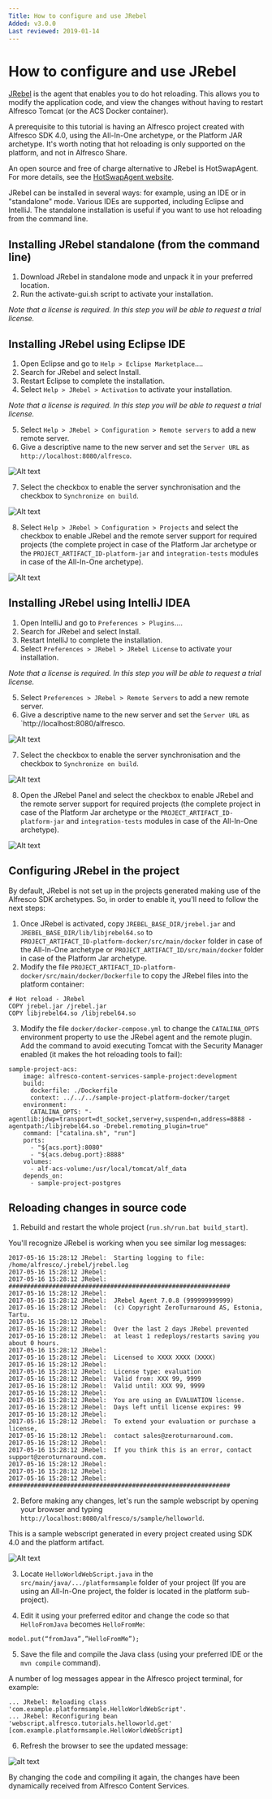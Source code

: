 ```yaml
---
Title: How to configure and use JRebel
Added: v3.0.0
Last reviewed: 2019-01-14
---
```

# How to configure and use JRebel

[JRebel](https://zeroturnaround.com/software/jrebel/) is the agent that enables you to do hot reloading. This allows you to modify the application code, 
and view the changes without having to restart Alfresco Tomcat (or the ACS Docker container).

A prerequisite to this tutorial is having an Alfresco project created with Alfresco SDK 4.0, using the All-In-One archetype, or the Platform JAR archetype. 
It's worth noting that hot reloading is only supported on the platform, and not in Alfresco Share.

An open source and free of charge alternative to JRebel is HotSwapAgent. For more details, see the [HotSwapAgent website](http://hotswapagent.org/index.html).

JRebel can be installed in several ways: for example, using an IDE or in "standalone" mode. Various IDEs are supported, including Eclipse and IntelliJ. The 
standalone installation is useful if you want to use hot reloading from the command line.

## Installing JRebel standalone (from the command line)

1. Download JRebel in standalone mode and unpack it in your preferred location.
2. Run the activate-gui.sh script to activate your installation.

_Note that a license is required. In this step you will be able to request a trial license._

## Installing JRebel using Eclipse IDE

1. Open Eclipse and go to `Help > Eclipse Marketplace`….
2. Search for JRebel and select Install.
3. Restart Eclipse to complete the installation.
4. Select `Help > JRebel > Activation` to activate your installation.

_Note that a license is required. In this step you will be able to request a trial license._

5. Select `Help > JRebel > Configuration > Remote servers` to add a new remote server.
6. Give a descriptive name to the new server and set the `Server URL` as `http://localhost:8080/alfresco`.

![Alt text](../../docassets/images/sdk-jrebel-eclipse-server.png "Eclipse JRebel remote server configuration")

7. Select the checkbox to enable the server synchronisation and the checkbox to `Synchronize on build`.

![Alt text](../../docassets/images/sdk-jrebel-eclipse-servers.png "Eclipse JRebel remote servers synchronization")

8. Select `Help > JRebel > Configuration > Projects` and select the checkbox to enable JRebel and the remote server support for required projects (the complete 
project in case of the Platform Jar archetype or the `PROJECT_ARTIFACT_ID-platform-jar` and `integration-tests` modules in case of the All-In-One archetype).

![Alt text](../../docassets/images/sdk-jrebel-eclipse-projects.png "Eclipse JRebel projects configuration")

## Installing JRebel using IntelliJ IDEA

1. Open IntelliJ and go to `Preferences > Plugins`….
2. Search for JRebel and select Install.
3. Restart IntelliJ to complete the installation.
4. Select `Preferences > JRebel > JRebel License` to activate your installation.

_Note that a license is required. In this step you will be able to request a trial license._

5. Select `Preferences > JRebel > Remote Servers` to add a new remote server.
6. Give a descriptive name to the new server and set the `Server URL` as `http://localhost:8080/alfresco.

![Alt text](../../docassets/images/sdk-jrebel-intellij-server.png "Eclipse JRebel remote server configuration")

7. Select the checkbox to enable the server synchronisation and the checkbox to `Synchronize on build`.

![Alt text](../../docassets/images/sdk-jrebel-intellij-servers.png "Eclipse JRebel remote server configuration")

8. Open the JRebel Panel and select the checkbox to enable JRebel and the remote server support for required projects (the complete project in case of the 
Platform Jar archetype or the `PROJECT_ARTIFACT_ID-platform-jar` and `integration-tests` modules in case of the All-In-One archetype).

![Alt text](../../docassets/images/sdk-jrebel-intellij-projects.png "Eclipse JRebel projects configuration")

## Configuring JRebel in the project

By default, JRebel is not set up in the projects generated making use of the Alfresco SDK archetypes. So, in order to enable it, you'll need to follow the next 
steps:

1. Once JRebel is activated, copy `JREBEL_BASE_DIR/jrebel.jar` and `JREBEL_BASE_DIR/lib/libjrebel64.so` to  
`PROJECT_ARTIFACT_ID-platform-docker/src/main/docker` folder in case of the All-In-One archetype or `PROJECT_ARTIFACT_ID/src/main/docker` folder in case of the
Platform Jar archetype.
2. Modify the file `PROJECT_ARTIFACT_ID-platform-docker/src/main/docker/Dockerfile` to copy the JRebel files into the platform container:
```
# Hot reload - JRebel
COPY jrebel.jar /jrebel.jar
COPY libjrebel64.so /libjrebel64.so
```
3. Modify the file `docker/docker-compose.yml` to change the `CATALINA_OPTS` environment property to use the JRebel agent and the remote plugin. Add the 
command to avoid executing Tomcat with the Security Manager enabled (it makes the hot reloading tools to fail):
```
sample-project-acs:
    image: alfresco-content-services-sample-project:development
    build:
      dockerfile: ./Dockerfile
      context: ../../../sample-project-platform-docker/target
    environment:
      CATALINA_OPTS: "-agentlib:jdwp=transport=dt_socket,server=y,suspend=n,address=8888 -agentpath:/libjrebel64.so -Drebel.remoting_plugin=true"
    command: ["catalina.sh", "run"]
    ports:
      - "${acs.port}:8080"
      - "${acs.debug.port}:8888"
    volumes:
      - alf-acs-volume:/usr/local/tomcat/alf_data
    depends_on:
      - sample-project-postgres
```

## Reloading changes in source code

1. Rebuild and restart the whole project (`run.sh/run.bat build_start`).

You'll recognize JRebel is working when you see similar log messages:

```
2017-05-16 15:28:12 JRebel:  Starting logging to file: /home/alfresco/.jrebel/jrebel.log
2017-05-16 15:28:12 JRebel:  
2017-05-16 15:28:12 JRebel:  #############################################################
2017-05-16 15:28:12 JRebel:  
2017-05-16 15:28:12 JRebel:  JRebel Agent 7.0.8 (999999999999)
2017-05-16 15:28:12 JRebel:  (c) Copyright ZeroTurnaround AS, Estonia, Tartu.
2017-05-16 15:28:12 JRebel:  
2017-05-16 15:28:12 JRebel:  Over the last 2 days JRebel prevented
2017-05-16 15:28:12 JRebel:  at least 1 redeploys/restarts saving you about 0 hours.
2017-05-16 15:28:12 JRebel:  
2017-05-16 15:28:12 JRebel:  Licensed to XXXX XXXX (XXXX)
2017-05-16 15:28:12 JRebel:  
2017-05-16 15:28:12 JRebel:  License type: evaluation
2017-05-16 15:28:12 JRebel:  Valid from: XXX 99, 9999
2017-05-16 15:28:12 JRebel:  Valid until: XXX 99, 9999
2017-05-16 15:28:12 JRebel:  
2017-05-16 15:28:12 JRebel:  You are using an EVALUATION license.
2017-05-16 15:28:12 JRebel:  Days left until license expires: 99
2017-05-16 15:28:12 JRebel:  
2017-05-16 15:28:12 JRebel:  To extend your evaluation or purchase a license,
2017-05-16 15:28:12 JRebel:  contact sales@zeroturnaround.com.
2017-05-16 15:28:12 JRebel:  
2017-05-16 15:28:12 JRebel:  If you think this is an error, contact support@zeroturnaround.com.
2017-05-16 15:28:12 JRebel:  
2017-05-16 15:28:12 JRebel:  
2017-05-16 15:28:12 JRebel:  #############################################################
```

2. Before making any changes, let's run the sample webscript by opening your browser and typing `http://localhost:8080/alfresco/s/sample/helloworld`.

This is a sample webscript generated in every project created using SDK 4.0 and the platform artifact.

![Alt text](../../docassets/images/sdk-hellofromjava.png "Hello World webscript original result")

3. Locate `HelloWorldWebScript.java` in the `src/main/java/.../platformsample` folder of your project (If you are using an All-In-One project, the folder is 
located in the platform sub-project).

4. Edit it using your preferred editor and change the code so that `HelloFromJava` becomes `HelloFromMe`:

```
model.put(“fromJava”,”HelloFromMe”);
```

5. Save the file and compile the Java class (using your preferred IDE or the `mvn compile` command).

A number of log messages appear in the Alfresco project terminal, for example:

```
... JRebel: Reloading class 'com.example.platformsample.HelloWorldWebScript'.
... JRebel: Reconfiguring bean 'webscript.alfresco.tutorials.helloworld.get' 
[com.example.platformsample.HelloWorldWebScript]
```

6. Refresh the browser to see the updated message:

![alt text](../../docassets/images/sdk-hellofromme.png "Hello World webscript modified result")

By changing the code and compiling it again, the changes have been dynamically received from Alfresco Content Services.
